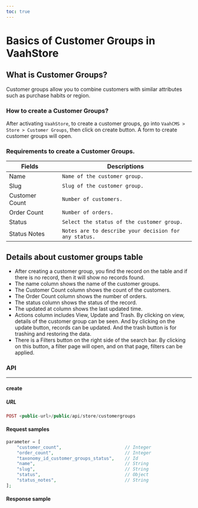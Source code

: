 ```yaml
---
toc: true
---
```


# Basics of Customer Groups in VaahStore


## What is Customer Groups?

Customer groups allow you to combine customers with similar attributes such as purchase habits or region.


### How to create a Customer Groups?

After activating `VaahStore`, to create a customer groups, go into `VaahCMS > Store > Customer Groups`, then click on create button. A form to create customer groups will open.

### Requirements to create a Customer Groups.



| Fields                   |      | Descriptions                                      |
| ------------------------ | ---- | -------------------------------------------- |
| Name                     |      | `Name of the customer group.`    |
| Slug                     |      | `Slug of the customer group.`         |
| Customer Count           |      | `Number of customers.` |
| Order Count              |      | `Number of orders.` |
| Status                   |      | `Select the status of the customer group.`         |
| Status Notes             |      | `Notes are to describe your decision for any status.`   |


## Details about customer groups table

* After creating a customer group, you find the record on the table and if there is no record, then it will show no records found.
* The name column shows the name of the customer groups.
* The Customer Count column shows the count of the customers.
* The Order Count column shows the number of orders.
* The status column shows the status of the record.
* The updated at column shows the last updated time.
* Actions column includes View, Update and Trash. By clicking on view, details of the customer group can be seen. And by clicking on the update button, records can be updated. And the trash button is for trashing and restoring the data.
* There is a Filters button on the right side of the search bar. By clicking on this button, a filter page will open, and on that page, filters can be applied.

### API
---------
#### create

##### URL
```php
POST <public-url>/public/api/store/customergroups
```

#### Request samples

```php
parameter = [
    "customer_count",                        // Integer
    "order_count",                           // Integer
    "taxonomy_id_customer_groups_status",    // Id
    "name",                                  // String
    "slug",                                  // String
    "status",                                // Object
    "status_notes",                          // String
];
```
#### Response sample